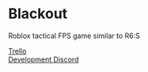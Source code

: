# Blackout

Roblox tactical FPS game similar to R6:S

[Trello](https://trello.com/b/L8wlMW8e)
<br>
[Development Discord](https://discord.gg/7Up7E66yZZ)
